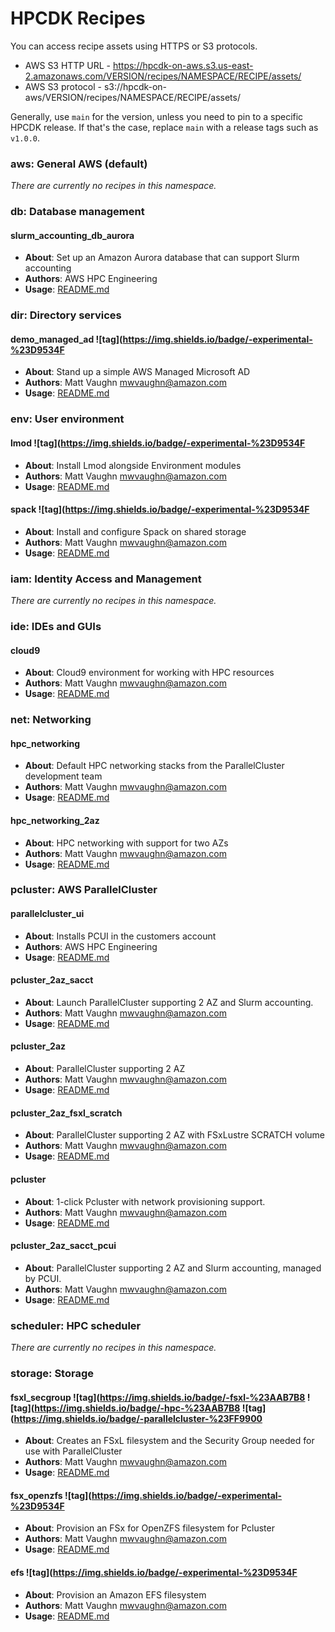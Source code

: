 # HPCDK Recipes

You can access recipe assets using HTTPS or S3 protocols.
* AWS S3 HTTP URL - https://hpcdk-on-aws.s3.us-east-2.amazonaws.com/VERSION/recipes/NAMESPACE/RECIPE/assets/
* AWS S3 protocol - s3://hpcdk-on-aws/VERSION/recipes/NAMESPACE/RECIPE/assets/

Generally, use `main` for the version, unless you need to pin to a specific HPCDK release. If that's the case, replace `main` with a release tags such as `v1.0.0`. 

### aws: General AWS (default)

*There are currently no recipes in this namespace.*
### db: Database management

#### slurm_accounting_db_aurora 

* **About**: Set up an Amazon Aurora database that can support Slurm accounting
* **Authors**: AWS HPC Engineering
* **Usage**: [README.md](recipes/aws/slurm_accounting_db_aurora/README.md)


### dir: Directory services

#### demo_managed_ad ![tag](https://img.shields.io/badge/-experimental-%23D9534F 

* **About**: Stand up a simple AWS Managed Microsoft AD
* **Authors**: Matt Vaughn <mwvaughn@amazon.com>
* **Usage**: [README.md](recipes/ad/demo_managed_ad/README.md)


### env: User environment

#### lmod ![tag](https://img.shields.io/badge/-experimental-%23D9534F 

* **About**: Install Lmod alongside Environment modules
* **Authors**: Matt Vaughn <mwvaughn@amazon.com>
* **Usage**: [README.md](recipes/env/lmod/README.md)

#### spack ![tag](https://img.shields.io/badge/-experimental-%23D9534F 

* **About**: Install and configure Spack on shared storage
* **Authors**: Matt Vaughn <mwvaughn@amazon.com>
* **Usage**: [README.md](recipes/env/spack/README.md)


### iam: Identity Access and Management

*There are currently no recipes in this namespace.*
### ide: IDEs and GUIs

#### cloud9 

* **About**: Cloud9 environment for working with HPC resources
* **Authors**: Matt Vaughn <mwvaughn@amazon.com>
* **Usage**: [README.md](recipes/aws/cloud9/README.md)


### net: Networking

#### hpc_networking 

* **About**: Default HPC networking stacks from the ParallelCluster development team
* **Authors**: Matt Vaughn <mwvaughn@amazon.com>
* **Usage**: [README.md](recipes/aws/hpc_networking/README.md)

#### hpc_networking_2az 

* **About**: HPC networking with support for two AZs
* **Authors**: Matt Vaughn <mwvaughn@amazon.com>
* **Usage**: [README.md](recipes/aws/hpc_networking_2az/README.md)


### pcluster: AWS ParallelCluster

#### parallelcluster_ui 

* **About**: Installs PCUI in the customers account
* **Authors**: AWS HPC Engineering
* **Usage**: [README.md](recipes/aws/parallelcluster_ui/README.md)

#### pcluster_2az_sacct 

* **About**: Launch ParallelCluster supporting 2 AZ and Slurm accounting.
* **Authors**: Matt Vaughn <mwvaughn@amazon.com>
* **Usage**: [README.md](recipes/aws/pcluster_2az_sacct/README.md)

#### pcluster_2az 

* **About**: ParallelCluster supporting 2 AZ
* **Authors**: Matt Vaughn <mwvaughn@amazon.com>
* **Usage**: [README.md](recipes/aws/pcluster_2az/README.md)

#### pcluster_2az_fsxl_scratch 

* **About**: ParallelCluster supporting 2 AZ with FSxLustre SCRATCH volume
* **Authors**: Matt Vaughn <mwvaughn@amazon.com>
* **Usage**: [README.md](recipes/aws/pcluster_2az_fsxl_scratch/README.md)

#### pcluster 

* **About**: 1-click Pcluster with network provisioning support.
* **Authors**: Matt Vaughn <mwvaughn@amazon.com>
* **Usage**: [README.md](recipes/aws/pcluster/README.md)

#### pcluster_2az_sacct_pcui 

* **About**: ParallelCluster supporting 2 AZ and Slurm accounting, managed by PCUI.
* **Authors**: Matt Vaughn <mwvaughn@amazon.com>
* **Usage**: [README.md](recipes/aws/pcluster_2az_sacct_pcui/README.md)


### scheduler: HPC scheduler

*There are currently no recipes in this namespace.*
### storage: Storage

#### fsxl_secgroup ![tag](https://img.shields.io/badge/-fsxl-%23AAB7B8 ![tag](https://img.shields.io/badge/-hpc-%23AAB7B8 ![tag](https://img.shields.io/badge/-parallelcluster-%23FF9900 

* **About**: Creates an FSxL filesystem and the Security Group needed for use with ParallelCluster
* **Authors**: Matt Vaughn <mwvaughn@amazon.com>
* **Usage**: [README.md](recipes/aws/fsxl_secgroup/README.md)

#### fsx_openzfs ![tag](https://img.shields.io/badge/-experimental-%23D9534F 

* **About**: Provision an FSx for OpenZFS filesystem for Pcluster
* **Authors**: Matt Vaughn <mwvaughn@amazon.com>
* **Usage**: [README.md](recipes/storage/fsx_openzfs/README.md)

#### efs ![tag](https://img.shields.io/badge/-experimental-%23D9534F 

* **About**: Provision an Amazon EFS filesystem
* **Authors**: Matt Vaughn <mwvaughn@amazon.com>
* **Usage**: [README.md](recipes/storage/efs/README.md)


